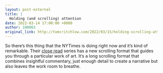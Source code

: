 ```yaml
---
layout: post-external
title: |
  Holding (and scrolling) attention
date: 2022-03-14 17:00:00 +0000
author: 100063
original_link: http://tomcritchlow.com/2022/03/15/holding-scrolling-attention/
---
```


So there’s this thing that the NYTimes is doing right now and it’s kind of remarkable. Their [close read](https://www.nytimes.com/interactive/2021/arts/close-read.html) series has a new scrolling format that guides you through a particular work of art. It’s a long scrolling format that combines insightful commentary, just enough detail to create a narrative but also leaves the work room to breathe.
